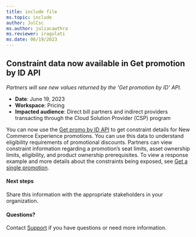 ```yaml
---
title: include file
ms.topic: include
author: JulCsc
ms.author: juliacawthra
ms.reviewer: iragulati
ms.date: 06/19/2023
---
```


## Constraint data now available in Get promotion by ID API

_Partners will see new values returned by the 'Get promotion by ID' API._

- **Date**: June 19, 2023
- **Workspace**: Pricing
- **Impacted audience**: Direct bill partners and indirect providers transacting through the Cloud Solution Provider (CSP) program

You can now use the [Get promo by ID API](../../../developer/get-promotion-by-id.md#get-promotion-by-id) to get constraint details for New Commerce Experience promotions. You can use this data to understand eligibility requirements of promotional discounts. Partners can view constraint information regarding a promotion’s seat limits, asset ownership limits, eligibility, and product ownership prerequisites. To view a response example and more details about the constraints being exposed, see [Get a single promotion](../../../developer/get-promotion-by-id.md#get-promotion-by-id).

#### Next steps

Share this information with the appropriate stakeholders in your organization.
 
#### Questions?
Contact [Support](https://partner.microsoft.com/dashboard/v2/support/servicerequests) if you have questions or need more information.
